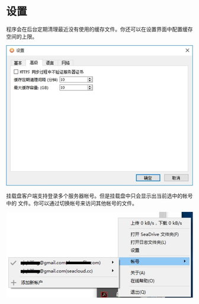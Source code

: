 # 设置

程序会在后台定期清理最近没有使用的缓存文件。你还可以在设置界面中配置缓存空间的上限。

![](./imgs/setting.png)

挂载盘客户端支持登录多个服务器帐号。但是挂载盘中只会显示出当前选中的帐号中的 文件。你可以通过切换帐号来访问其他帐号的文件。

![](./imgs/account.png)